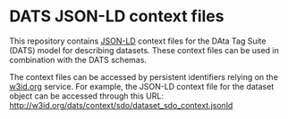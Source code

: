 # DATS JSON-LD context files

This repository contains [JSON-LD](http://json-ld.org/) context files for the DAta Tag Suite (DATS) model for describing datasets. These context files can be used in combination with the DATS schemas. 

The context files can be accessed by persistent identifiers relying on the [w3id.org](http://w3id.org/) service. For example, the JSON-LD context file for the dataset object can be accessed through this URL: http://w3id.org/dats/context/sdo/dataset_sdo_context.jsonld
